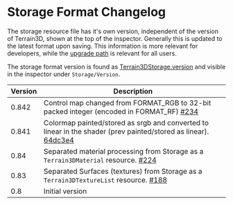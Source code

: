 Storage Format Changelog
==========================
The storage resource file has it's own version, independent of the version of Terrain3D, shown at the top of the inspector. Generally this is updated to the latest format upon saving. This information is more relevant for developers, while the [upgrade path](installation.md#upgrade-path) is relevant for all users.

The storage format version is found as [Terrain3DStorage.version](../api/class_terrain3dstorage.rst#class-terrain3dstorage-property-version) and visible in the inspector under `Storage/Version`.

| Version | Description |
|---------|-------------------|
| 0.842 | Control map changed from FORMAT_RGB to 32-bit packed integer (encoded in FORMAT_RF) [#234](https://github.com/TokisanGames/Terrain3D/pull/234/)
| 0.841 | Colormap painted/stored as srgb and converted to linear in the shader (prev painted/stored as linear). [64dc3e4](https://github.com/TokisanGames/Terrain3D/commit/64dc3e4b5e71c11ac3f2cd4fedf9aeb7d235f45c)
| 0.84 | Separated material processing from Storage as a `Terrain3DMaterial` resource. [#224](https://github.com/TokisanGames/Terrain3D/pull/224/)
| 0.83 | Separated Surfaces (textures) from Storage as a `Terrain3DTextureList` resource. [#188](https://github.com/TokisanGames/Terrain3D/pull/188/)
| 0.8 | Initial version
